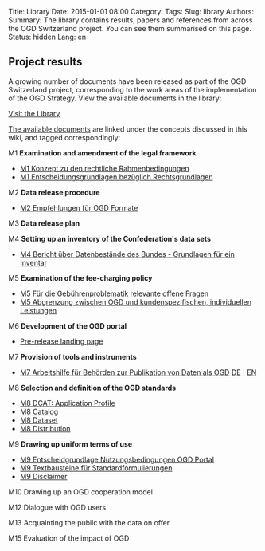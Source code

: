 Title: Library
Date: 2015-01-01 08:00
Category:
Tags:
Slug: library
Authors:
Summary: The library contains results, papers and references from across the OGD Switzerland project. You can see them summarised on this page.
Status: hidden
Lang: en


## Project results

A growing number of documents have been released as part of the OGD Switzerland project, corresponding to the work areas of the implementation of the OGD Strategy. View the available documents in the library:

<a class="btn btn-default" href="/en/category/library">Visit the Library</a>



[The available documents](http://www.egovernment.ch/umsetzung/00881/00883/01112/index.html?lang=en) are linked under the concepts discussed in this wiki, and tagged correspondingly:

M1 **Examination and amendment of the legal framework**

  - [M1 Konzept zu den rechtliche Rahmenbedingungen](/m1-rechtliche-rahmen-de)
  - [M1 Entscheidungsgrundlagen bezüglich Rechtsgrundlagen](/m1-entscheid-rechtsgrundlagen-de)

M2 **Data release procedure**

  - [M2 Empfehlungen für OGD Formate](/m2-ogd-formate)

M3 **Data release plan**

M4 **Setting up an inventory of the Confederation's data sets**

  - [M4 Bericht über Datenbestände des Bundes - Grundlagen für ein Inventar](/m4-datebestaende-bund-de)

M5 **Examination of the fee-charging policy**

  - [M5 Für die Gebührenproblematik relevante offene Fragen](/m5-gebuehrenproblematik-de)
  - [M5 Abgrenzung zwischen OGD und kundenspezifischen, individuellen Leistungen](/m5-abgrenzung-leistungen-de)

M6 **Development of the OGD portal**

  - [Pre-release landing page](http://ogdch.github.io)

M7 **Provision of tools and instruments**

  - [M7 Arbeitshilfe für Behörden zur Publikation von Daten als OGD](/m7-recht-arbeitshilfe-de) [DE](/m7-recht-arbeitshilfe-de) | [EN](/m7-recht-arbeitshilfe-en)

M8 **Selection and definition of the OGD standards**

  - [M8 DCAT: Application Profile](/m8-dcat-application-en)
  - [M8 Catalog](/m8-catalog-de)
  - [M8 Dataset](/m8-dataset-de)
  - [M8 Distribution](/m8-distribution-de)

M9 **Drawing up uniform terms of use**

  - [M9 Entscheidgrundlage Nutzungsbedingungen OGD Portal](/m9-entscheid-nutzungsbedingungen-de)
  - [M9 Textbausteine für Standardformulierungen](/m9-standardformulierungen-de)
  - [M9 Disclaimer](/m9-disclaimer-de)

M10 Drawing up an OGD cooperation model

M12 Dialogue with OGD users

M13 Acquainting the public with the data on offer

M15 Evaluation of the impact of OGD
